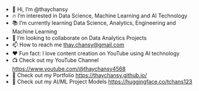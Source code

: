 - 👋 Hi, I’m @thaychansy
- :fire: I’m interested in Data Science, Machine Learning and AI Technology
- :books: I’m currently learning Data Science, Analytics, Engineering and Machine Learning
- :100: I’m looking to collaborate on Data Analytics Projects
- 📫 How to reach me thay.chansy@gmail.com
- :heart: Fun fact: I love content creation on YouTube using AI technology
- :tv: Check out my YouTube Channel https://www.youtube.com/@thaychansy4568
- 👀 Check out my Portfolio https://thaychansy.github.io/
- :hugs: Check out my AI/ML Project Models https://huggingface.co/tchans123

<!---
thaychansy/thaychansy is a ✨ special ✨ repository because its `README.md` (this file) appears on your GitHub profile.
You can click the Preview link to take a look at your changes.
--->
